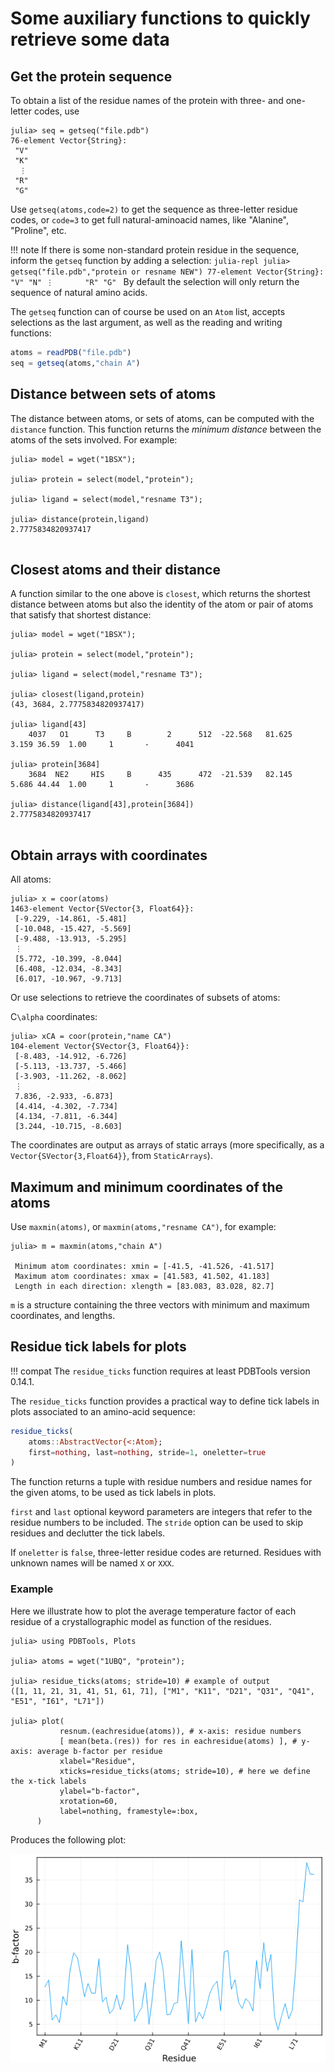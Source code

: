 # Some auxiliary functions to quickly retrieve some data 

## Get the protein sequence

To obtain a list of the residue names of the protein with three- and one-letter codes, use
```julia-repl
julia> seq = getseq("file.pdb")
76-element Vector{String}:
 "V"
 "K"
  ⋮      
 "R"
 "G"

```

Use `getseq(atoms,code=2)` to get the sequence as three-letter residue codes, or `code=3` to get 
full natural-aminoacid names, like "Alanine", "Proline", etc.

!!! note
    If there is some non-standard protein residue in the sequence,
    inform the `getseq` function by adding a selection:
    ```julia-repl
    julia> getseq("file.pdb","protein or resname NEW")
    77-element Vector{String}:
     "V"
     "N"
      ⋮      
     "R"
     "G"
    ```
    By default the selection will only return the sequence of natural amino acids. 

The `getseq` function can of course be used on an `Atom` list, accepts selections as the
last argument, as well as the reading and writing functions:

```julia
atoms = readPDB("file.pdb")
seq = getseq(atoms,"chain A")

```

## Distance between sets of atoms

The distance between atoms, or sets of atoms, can be computed with the `distance` function. This
function returns the *minimum distance* between the atoms of the sets involved. For example:

```julia-repl
julia> model = wget("1BSX");

julia> protein = select(model,"protein");

julia> ligand = select(model,"resname T3");

julia> distance(protein,ligand)
2.7775834820937417
  
```

## Closest atoms and their distance

A function similar to the one above is `closest`, which returns the shortest distance between atoms
but also the identity of the atom or pair of atoms that satisfy that shortest distance:

```julia-repl
julia> model = wget("1BSX");

julia> protein = select(model,"protein");

julia> ligand = select(model,"resname T3");

julia> closest(ligand,protein)
(43, 3684, 2.7775834820937417)

julia> ligand[43]
    4037   O1      T3     B        2      512  -22.568   81.625    3.159 36.59  1.00     1       -      4041

julia> protein[3684]
    3684  NE2     HIS     B      435      472  -21.539   82.145    5.686 44.44  1.00     1       -      3686

julia> distance(ligand[43],protein[3684])
2.7775834820937417
  
```

## Obtain arrays with coordinates

All atoms:

```julia-repl
julia> x = coor(atoms)
1463-element Vector{SVector{3, Float64}}:
 [-9.229, -14.861, -5.481]
 [-10.048, -15.427, -5.569]
 [-9.488, -13.913, -5.295]
 ⋮
 [5.772, -10.399, -8.044]
 [6.408, -12.034, -8.343]
 [6.017, -10.967, -9.713]

```

Or use selections to retrieve the coordinates of subsets of atoms:

C``\alpha`` coordinates:

```julia-repl
julia> xCA = coor(protein,"name CA")
104-element Vector{SVector{3, Float64}}:
 [-8.483, -14.912, -6.726]
 [-5.113, -13.737, -5.466]
 [-3.903, -11.262, -8.062]
 ⋮
 7.836, -2.933, -6.873]
 [4.414, -4.302, -7.734]
 [4.134, -7.811, -6.344]
 [3.244, -10.715, -8.603]

```

The coordinates are output as arrays of static arrays (more specifically, as a `Vector{SVector{3,Float64}}`, from `StaticArrays`). 

## Maximum and minimum coordinates of the atoms

Use `maxmin(atoms)`, or `maxmin(atoms,"resname CA")`, for example:

```julia-repl
julia> m = maxmin(atoms,"chain A")

 Minimum atom coordinates: xmin = [-41.5, -41.526, -41.517]
 Maximum atom coordinates: xmax = [41.583, 41.502, 41.183]
 Length in each direction: xlength = [83.083, 83.028, 82.7]

```

`m` is a structure containing the three vectors with minimum and maximum
coordinates, and lengths.

## Residue tick labels for plots

!!! compat
    The `residue_ticks` function requires at least PDBTools version 0.14.1.

The `residue_ticks` function provides a practical way to define tick labels in plots associated to an amino-acid sequence:

```julia
residue_ticks(
    atoms::AbstractVector{<:Atom}; 
    first=nothing, last=nothing, stride=1, oneletter=true
)
```

The function returns a tuple with residue numbers and residue names for the given atoms, to be used as tick labels in plots.

`first` and `last` optional keyword parameters are integers that refer to the residue numbers to be included. 
The `stride` option can be used to skip residues and declutter the tick labels.

If `oneletter` is `false`, three-letter residue codes are returned. Residues with unknown names will be 
named `X` or `XXX`. 

### Example

Here we illustrate how to plot the average temperature factor of each residue of a crystallographic model as function of the residues.

```julia-repl
julia> using PDBTools, Plots

julia> atoms = wget("1UBQ", "protein");

julia> residue_ticks(atoms; stride=10) # example of output
([1, 11, 21, 31, 41, 51, 61, 71], ["M1", "K11", "D21", "Q31", "Q41", "E51", "I61", "L71"])

julia> plot(
           resnum.(eachresidue(atoms)), # x-axis: residue numbers
           [ mean(beta.(res)) for res in eachresidue(atoms) ], # y-axis: average b-factor per residue
           xlabel="Residue", 
           xticks=residue_ticks(atoms; stride=10), # here we define the x-tick labels
           ylabel="b-factor", 
           xrotation=60,
           label=nothing, framestyle=:box,
      )
```

Produces the following plot:

![./assets/residue_ticks.png](./assets/residue_ticks.png)










